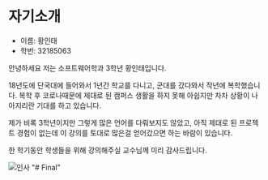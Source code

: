 # 자기소개

- 이름: 황인태
- 학번: 32185063

안녕하세요 저는 소프트웨어학과 3학년 황인태입니다.

18년도에 단국대에 들어와서 1년간 학교를 다니고, 군대를 갔다와서 작년에 복학했습니다. 복학 후 코로나때문에 제대로 된 캠퍼스 생활을 하지 못해 아쉽지만 차차 상황이 나아지리란 기대를 하고 있습니다.

제가 비록 3학년이지만 그렇게 많은 언어를 다뤄보지도 않았고, 아직 제대로 된 프로젝트 경험이 없는데 이 강의를 토대로 많은걸 얻어갔으면 하는 바람이 있습니다.

한 학기동안 학생들을 위해 강의해주실 교수님께 미리 감사드립니다.

![인사](https://encrypted-tbn0.gstatic.com/images?q=tbn:ANd9GcSzaeFLORLoRWPvka-M2gfiLzSDxo4zt5KKZw&usqp=CAU)
"# Final" 
